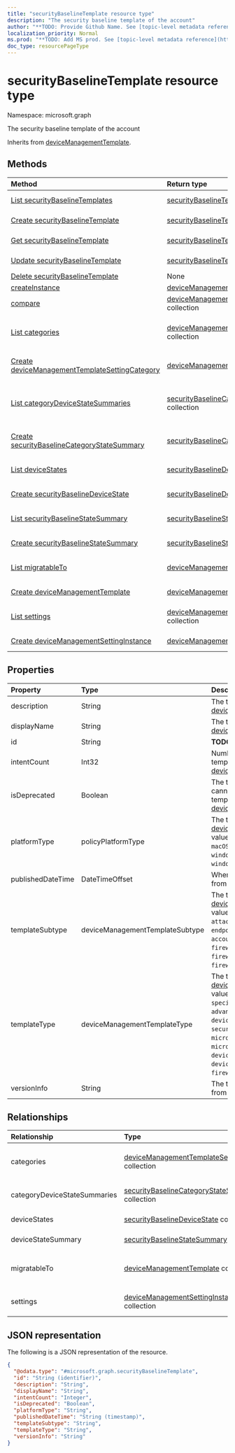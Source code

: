 ```yaml
---
title: "securityBaselineTemplate resource type"
description: "The security baseline template of the account"
author: "**TODO: Provide Github Name. See [topic-level metadata reference](https://msgo.azurewebsites.net/add/document/guidelines/metadata.html#topic-level-metadata)**"
localization_priority: Normal
ms.prod: "**TODO: Add MS prod. See [topic-level metadata reference](https://msgo.azurewebsites.net/add/document/guidelines/metadata.html#topic-level-metadata)**"
doc_type: resourcePageType
---
```


# securityBaselineTemplate resource type

Namespace: microsoft.graph



The security baseline template of the account


Inherits from [deviceManagementTemplate](../resources/devicemanagementtemplate.md).

## Methods
|Method|Return type|Description|
|:---|:---|:---|
|[List securityBaselineTemplates](../api/securitybaselinetemplate-list.md)|[securityBaselineTemplate](../resources/securitybaselinetemplate.md) collection|Get a list of the [securityBaselineTemplate](../resources/securitybaselinetemplate.md) objects and their properties.|
|[Create securityBaselineTemplate](../api/securitybaselinetemplate-create.md)|[securityBaselineTemplate](../resources/securitybaselinetemplate.md)|Create a new [securityBaselineTemplate](../resources/securitybaselinetemplate.md) object.|
|[Get securityBaselineTemplate](../api/securitybaselinetemplate-get.md)|[securityBaselineTemplate](../resources/securitybaselinetemplate.md)|Read the properties and relationships of a [securityBaselineTemplate](../resources/securitybaselinetemplate.md) object.|
|[Update securityBaselineTemplate](../api/securitybaselinetemplate-update.md)|[securityBaselineTemplate](../resources/securitybaselinetemplate.md)|Update the properties of a [securityBaselineTemplate](../resources/securitybaselinetemplate.md) object.|
|[Delete securityBaselineTemplate](../api/securitybaselinetemplate-delete.md)|None|Deletes a [securityBaselineTemplate](../resources/securitybaselinetemplate.md) object.|
|[createInstance](../api/securitybaselinetemplate-createinstance.md)|[deviceManagementIntent](../resources/devicemanagementintent.md)|**TODO: Add Description**|
|[compare](../api/securitybaselinetemplate-compare.md)|[deviceManagementSettingComparison](../resources/devicemanagementsettingcomparison.md) collection|**TODO: Add Description**|
|[List categories](../api/securitybaselinetemplate-list-categories.md)|[deviceManagementTemplateSettingCategory](../resources/devicemanagementtemplatesettingcategory.md) collection|Get the deviceManagementTemplateSettingCategory resources from the categories navigation property.|
|[Create deviceManagementTemplateSettingCategory](../api/securitybaselinetemplate-post-categories.md)|[deviceManagementTemplateSettingCategory](../resources/devicemanagementtemplatesettingcategory.md)|Create a new deviceManagementTemplateSettingCategory object.|
|[List categoryDeviceStateSummaries](../api/securitybaselinetemplate-list-categorydevicestatesummaries.md)|[securityBaselineCategoryStateSummary](../resources/securitybaselinecategorystatesummary.md) collection|Get the securityBaselineCategoryStateSummary resources from the categoryDeviceStateSummaries navigation property.|
|[Create securityBaselineCategoryStateSummary](../api/securitybaselinetemplate-post-categorydevicestatesummaries.md)|[securityBaselineCategoryStateSummary](../resources/securitybaselinecategorystatesummary.md)|Create a new securityBaselineCategoryStateSummary object.|
|[List deviceStates](../api/securitybaselinetemplate-list-devicestates.md)|[securityBaselineDeviceState](../resources/securitybaselinedevicestate.md) collection|Get the securityBaselineDeviceState resources from the deviceStates navigation property.|
|[Create securityBaselineDeviceState](../api/securitybaselinetemplate-post-devicestates.md)|[securityBaselineDeviceState](../resources/securitybaselinedevicestate.md)|Create a new securityBaselineDeviceState object.|
|[List securityBaselineStateSummary](../api/securitybaselinetemplate-list-devicestatesummary.md)|[securityBaselineStateSummary](../resources/securitybaselinestatesummary.md) collection|Get the securityBaselineStateSummary resources from the deviceStateSummary navigation property.|
|[Create securityBaselineStateSummary](../api/securitybaselinetemplate-post-devicestatesummary.md)|[securityBaselineStateSummary](../resources/securitybaselinestatesummary.md)|Create a new securityBaselineStateSummary object.|
|[List migratableTo](../api/securitybaselinetemplate-list-migratableto.md)|[deviceManagementTemplate](../resources/devicemanagementtemplate.md) collection|Get the deviceManagementTemplate resources from the migratableTo navigation property.|
|[Create deviceManagementTemplate](../api/securitybaselinetemplate-post-migratableto.md)|[deviceManagementTemplate](../resources/devicemanagementtemplate.md)|Create a new deviceManagementTemplate object.|
|[List settings](../api/securitybaselinetemplate-list-settings.md)|[deviceManagementSettingInstance](../resources/devicemanagementsettinginstance.md) collection|Get the deviceManagementSettingInstance resources from the settings navigation property.|
|[Create deviceManagementSettingInstance](../api/securitybaselinetemplate-post-settings.md)|[deviceManagementSettingInstance](../resources/devicemanagementsettinginstance.md)|Create a new deviceManagementSettingInstance object.|

## Properties
|Property|Type|Description|
|:---|:---|:---|
|description|String|The template's description Inherited from [deviceManagementTemplate](../resources/devicemanagementtemplate.md)|
|displayName|String|The template's display name Inherited from [deviceManagementTemplate](../resources/devicemanagementtemplate.md)|
|id|String|**TODO: Add Description** Inherited from [entity](../resources/entity.md)|
|intentCount|Int32|Number of Intents created from this template. Inherited from [deviceManagementTemplate](../resources/devicemanagementtemplate.md)|
|isDeprecated|Boolean|The template is deprecated or not. Intents cannot be created from a deprecated template. Inherited from [deviceManagementTemplate](../resources/devicemanagementtemplate.md)|
|platformType|policyPlatformType|The template's platform. Inherited from [deviceManagementTemplate](../resources/devicemanagementtemplate.md). Possible values are: `android`, `androidForWork`, `iOS`, `macOS`, `windowsPhone81`, `windows81AndLater`, `windows10AndLater`, `androidWorkProfile`, `windows10XProfile`, `all`.|
|publishedDateTime|DateTimeOffset|When the template was published Inherited from [deviceManagementTemplate](../resources/devicemanagementtemplate.md)|
|templateSubtype|deviceManagementTemplateSubtype|The template's subtype. Inherited from [deviceManagementTemplate](../resources/devicemanagementtemplate.md). Possible values are: `none`, `firewall`, `diskEncryption`, `attackSurfaceReduction`, `endpointDetectionReponse`, `accountProtection`, `antivirus`, `firewallSharedAppList`, `firewallSharedIpList`, `firewallSharedPortlist`.|
|templateType|deviceManagementTemplateType|The template's type. Inherited from [deviceManagementTemplate](../resources/devicemanagementtemplate.md). Possible values are: `securityBaseline`, `specializedDevices`, `advancedThreatProtectionSecurityBaseline`, `deviceConfiguration`, `custom`, `securityTemplate`, `microsoftEdgeSecurityBaseline`, `microsoftOffice365ProPlusSecurityBaseline`, `deviceCompliance`, `deviceConfigurationForOffice365`, `cloudPC`, `firewallSharedSettings`.|
|versionInfo|String|The template's version information Inherited from [deviceManagementTemplate](../resources/devicemanagementtemplate.md)|

## Relationships
|Relationship|Type|Description|
|:---|:---|:---|
|categories|[deviceManagementTemplateSettingCategory](../resources/devicemanagementtemplatesettingcategory.md) collection|Collection of setting categories within the template Inherited from [deviceManagementTemplate](../resources/devicemanagementtemplate.md)|
|categoryDeviceStateSummaries|[securityBaselineCategoryStateSummary](../resources/securitybaselinecategorystatesummary.md) collection|The security baseline per category device state summary|
|deviceStates|[securityBaselineDeviceState](../resources/securitybaselinedevicestate.md) collection|The security baseline device states|
|deviceStateSummary|[securityBaselineStateSummary](../resources/securitybaselinestatesummary.md)|The security baseline device state summary|
|migratableTo|[deviceManagementTemplate](../resources/devicemanagementtemplate.md) collection|Collection of templates this template can migrate to Inherited from [deviceManagementTemplate](../resources/devicemanagementtemplate.md)|
|settings|[deviceManagementSettingInstance](../resources/devicemanagementsettinginstance.md) collection|Collection of all settings this template has Inherited from [deviceManagementTemplate](../resources/devicemanagementtemplate.md)|

## JSON representation
The following is a JSON representation of the resource.
<!-- {
  "blockType": "resource",
  "keyProperty": "id",
  "@odata.type": "microsoft.graph.securityBaselineTemplate",
  "baseType": "microsoft.graph.deviceManagementTemplate",
  "openType": false
}
-->
``` json
{
  "@odata.type": "#microsoft.graph.securityBaselineTemplate",
  "id": "String (identifier)",
  "description": "String",
  "displayName": "String",
  "intentCount": "Integer",
  "isDeprecated": "Boolean",
  "platformType": "String",
  "publishedDateTime": "String (timestamp)",
  "templateSubtype": "String",
  "templateType": "String",
  "versionInfo": "String"
}
```

